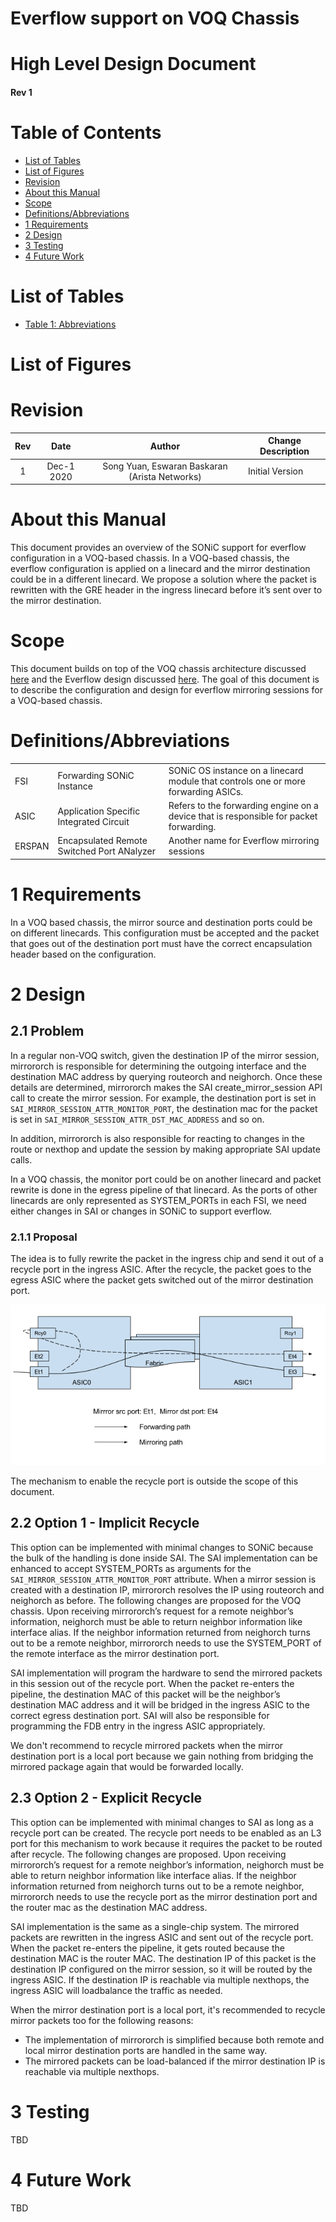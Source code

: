 # Everflow support on VOQ Chassis

# High Level Design Document
#### Rev 1

# Table of Contents
* [List of Tables](#list-of-tables)
* [List of Figures](#list-of-figures)
* [Revision](#revision)
* [About this Manual](#about-this-manual)
* [Scope](#scope)
* [Definitions/Abbreviations](#definitionsabbreviations)
* [1 Requirements](#1-requirements)
* [2 Design](#2-design)
* [3 Testing](#3-testing)
* [4 Future Work](#4-future-work)

# List of Tables
* [Table 1: Abbreviations](#definitionsabbreviations)

# List of Figures

# Revision
| Rev |     Date    |       Author       | Change Description |      
|:---:|:-----------:|:------------------:|--------------------|
| 1 | Dec-1 2020 | Song Yuan, Eswaran Baskaran (Arista Networks) | Initial Version |

# About this Manual

This document provides an overview of the SONiC support for everflow configuration in a VOQ-based chassis. In a VOQ-based chassis, the everflow configuration is applied on a linecard and the mirror destination could be in a different linecard. We propose a solution where the packet is rewritten with the GRE header in the ingress linecard before it’s sent over to the mirror destination. 

# Scope

This document builds on top of the VOQ chassis architecture discussed [here](https://github.com/Azure/SONiC/blob/master/doc/voq/architecture.md) and the Everflow design discussed [here](https://github.com/Azure/SONiC/wiki/Everflow-High-Level-Design#3138-mirror-api). The goal of this document is to describe the configuration and design for everflow mirroring sessions for a VOQ-based chassis.

# Definitions/Abbreviations

|      |                    |                                |
|------|--------------------|--------------------------------|
| FSI | Forwarding SONiC Instance | SONiC OS instance on a linecard module that controls one or more forwarding ASICs. |
| ASIC | Application Specific Integrated Circuit | Refers to the forwarding engine on a device that is responsible for packet forwarding. |
| ERSPAN | Encapsulated Remote Switched Port ANalyzer | Another name for Everflow mirroring sessions |

# 1 Requirements

In a VOQ based chassis, the mirror source and destination ports could be on different linecards. This configuration must be accepted and the packet that goes out of the destination port must have the correct encapsulation header based on the configuration.

# 2 Design

## 2.1 Problem

In a regular non-VOQ switch, given the destination IP of the mirror session, mirrororch is responsible for determining the outgoing interface and the destination MAC address by querying routeorch and neighorch. Once these details are determined, mirrororch makes the SAI create_mirror_session API call to create the mirror session. For example, the destination port is set in `SAI_MIRROR_SESSION_ATTR_MONITOR_PORT`, the destination mac for the packet is set in `SAI_MIRROR_SESSION_ATTR_DST_MAC_ADDRESS` and so on.

In addition, mirrororch is also responsible for reacting to changes in the route or nexthop and update the session by making appropriate SAI update calls.

In a VOQ chassis, the monitor port could be on another linecard and packet rewrite is done in the egress pipeline of that linecard. As the ports of other linecards are only represented as SYSTEM_PORTs in each FSI, we need either changes in SAI or changes in SONiC to support everflow.

### 2.1.1 Proposal

The idea is to fully rewrite the packet in the ingress chip and send it out of a recycle port in the ingress ASIC. After the recycle, the packet goes to the egress ASIC where the packet gets switched out of the mirror destination port.

![](../../images/voq/Everflow_voq.png)

The mechanism to enable the recycle port is outside the scope of this document.

## 2.2 Option 1 - Implicit Recycle

This option can be implemented with minimal changes to SONiC because the bulk of the handling is done inside SAI. The SAI implementation can be enhanced to accept SYSTEM_PORTs as arguments for the `SAI_MIRROR_SESSION_ATTR_MONITOR_PORT` attribute. When a mirror session is created with a destination IP, mirrororch resolves the IP using routeorch and neighorch as before. The following changes are proposed for the VOQ chassis.
Upon receiving mirrororch’s request for a remote neighbor’s information, neighorch must be able to return neighbor information like interface alias.
If the neighbor information returned from neighorch turns out to be a remote neighbor, mirrororch needs to use the SYSTEM_PORT of the remote interface as the mirror destination port.

SAI implementation will program the hardware to send the mirrored packets in this session out of the recycle port. When the packet re-enters the pipeline, the destination MAC of this packet will be the neighbor’s destination MAC address and it will be bridged in the ingress ASIC to the correct egress destination port. SAI will also be responsible for programming the FDB entry in the ingress ASIC appropriately.

We don't recommend to recycle mirrored packets when the mirror destination port is a local port because we gain nothing from bridging the mirrored package again that would be forwarded locally.

## 2.3 Option 2 - Explicit Recycle

This option can be implemented with minimal changes to SAI as long as a recycle port can be created. The recycle port needs to be enabled as an L3 port for this mechanism to work because it requires the packet to be routed after recycle. The following changes are proposed.
Upon receiving mirrororch’s request for a remote neighbor’s information, neighorch must be able to return neighbor information like interface alias.
If the neighbor information returned from neighorch turns out to be a remote neighbor, mirrororch needs to use the recycle port as the mirror destination port and the router mac as the destination MAC address.

SAI implementation is the same as a single-chip system. The mirrored packets are rewritten in the ingress ASIC and sent out of the recycle port. When the packet re-enters the pipeline, it gets routed because the destination MAC is the router MAC. The destination IP of this packet is the destination IP configured on the mirror session, so it will be routed by the ingress ASIC. If the destination IP is reachable via multiple nexthops, the ingress ASIC will loadbalance the traffic as needed.

When the mirror destination port is a local port, it's recommended to recycle mirror packets too for the following reasons:

- The implementation of mirrororch is simplified because both remote and local mirror destination ports are handled in the same way.
- The mirrored packets can be load-balanced if the mirror destination IP is reachable via multiple nexthops.

# 3 Testing
TBD

# 4 Future Work
TBD
